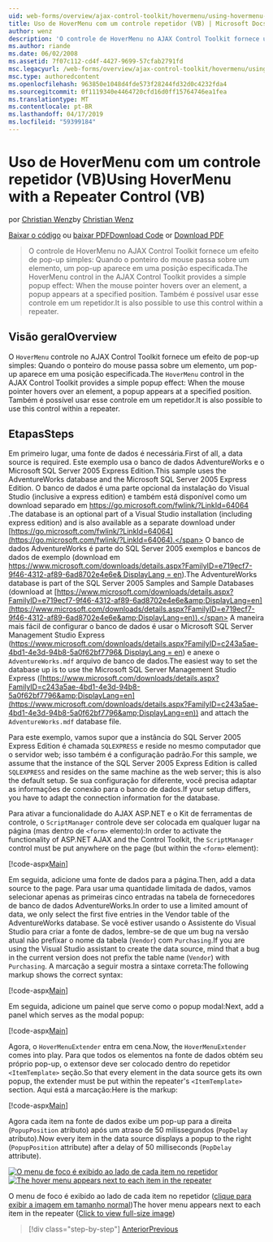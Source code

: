 ```yaml
---
uid: web-forms/overview/ajax-control-toolkit/hovermenu/using-hovermenu-with-a-repeater-control-vb
title: Uso de HoverMenu com um controle repetidor (VB) | Microsoft Docs
author: wenz
description: 'O controle de HoverMenu no AJAX Control Toolkit fornece um efeito de pop-up simples: Quando o ponteiro do mouse passa sobre um elemento, um pop-up é exibido em pela especificação...'
ms.author: riande
ms.date: 06/02/2008
ms.assetid: 7f07c112-cd4f-4427-9699-57cfab2791fd
msc.legacyurl: /web-forms/overview/ajax-control-toolkit/hovermenu/using-hovermenu-with-a-repeater-control-vb
msc.type: authoredcontent
ms.openlocfilehash: 963850e1048d4fde573f28244fd32d0c4232fda4
ms.sourcegitcommit: 0f1119340e4464720cfd16d0ff15764746ea1fea
ms.translationtype: MT
ms.contentlocale: pt-BR
ms.lasthandoff: 04/17/2019
ms.locfileid: "59399184"
---
```

# <a name="using-hovermenu-with-a-repeater-control-vb"></a><span data-ttu-id="d5b86-103">Uso de HoverMenu com um controle repetidor (VB)</span><span class="sxs-lookup"><span data-stu-id="d5b86-103">Using HoverMenu with a Repeater Control (VB)</span></span>

<span data-ttu-id="d5b86-104">por [Christian Wenz](https://github.com/wenz)</span><span class="sxs-lookup"><span data-stu-id="d5b86-104">by [Christian Wenz](https://github.com/wenz)</span></span>

<span data-ttu-id="d5b86-105">[Baixar o código](http://download.microsoft.com/download/b/0/6/b06fe835-5b8f-4c00-aef8-062c19d75b95/HoverMenu1.vb.zip) ou [baixar PDF](http://download.microsoft.com/download/b/6/a/b6ae89ee-df69-4c87-9bfb-ad1eb2b23373/hovermenu1VB.pdf)</span><span class="sxs-lookup"><span data-stu-id="d5b86-105">[Download Code](http://download.microsoft.com/download/b/0/6/b06fe835-5b8f-4c00-aef8-062c19d75b95/HoverMenu1.vb.zip) or [Download PDF](http://download.microsoft.com/download/b/6/a/b6ae89ee-df69-4c87-9bfb-ad1eb2b23373/hovermenu1VB.pdf)</span></span>

> <span data-ttu-id="d5b86-106">O controle de HoverMenu no AJAX Control Toolkit fornece um efeito de pop-up simples: Quando o ponteiro do mouse passa sobre um elemento, um pop-up aparece em uma posição especificada.</span><span class="sxs-lookup"><span data-stu-id="d5b86-106">The HoverMenu control in the AJAX Control Toolkit provides a simple popup effect: When the mouse pointer hovers over an element, a popup appears at a specified position.</span></span> <span data-ttu-id="d5b86-107">Também é possível usar esse controle em um repetidor.</span><span class="sxs-lookup"><span data-stu-id="d5b86-107">It is also possible to use this control within a repeater.</span></span>


## <a name="overview"></a><span data-ttu-id="d5b86-108">Visão geral</span><span class="sxs-lookup"><span data-stu-id="d5b86-108">Overview</span></span>

<span data-ttu-id="d5b86-109">O `HoverMenu` controle no AJAX Control Toolkit fornece um efeito de pop-up simples: Quando o ponteiro do mouse passa sobre um elemento, um pop-up aparece em uma posição especificada.</span><span class="sxs-lookup"><span data-stu-id="d5b86-109">The `HoverMenu` control in the AJAX Control Toolkit provides a simple popup effect: When the mouse pointer hovers over an element, a popup appears at a specified position.</span></span> <span data-ttu-id="d5b86-110">Também é possível usar esse controle em um repetidor.</span><span class="sxs-lookup"><span data-stu-id="d5b86-110">It is also possible to use this control within a repeater.</span></span>

## <a name="steps"></a><span data-ttu-id="d5b86-111">Etapas</span><span class="sxs-lookup"><span data-stu-id="d5b86-111">Steps</span></span>

<span data-ttu-id="d5b86-112">Em primeiro lugar, uma fonte de dados é necessária.</span><span class="sxs-lookup"><span data-stu-id="d5b86-112">First of all, a data source is required.</span></span> <span data-ttu-id="d5b86-113">Este exemplo usa o banco de dados AdventureWorks e o Microsoft SQL Server 2005 Express Edition.</span><span class="sxs-lookup"><span data-stu-id="d5b86-113">This sample uses the AdventureWorks database and the Microsoft SQL Server 2005 Express Edition.</span></span> <span data-ttu-id="d5b86-114">O banco de dados é uma parte opcional da instalação do Visual Studio (inclusive a express edition) e também está disponível como um download separado em [ https://go.microsoft.com/fwlink/?LinkId=64064 ](https://go.microsoft.com/fwlink/?LinkId=64064).</span><span class="sxs-lookup"><span data-stu-id="d5b86-114">The database is an optional part of a Visual Studio installation (including express edition) and is also available as a separate download under [https://go.microsoft.com/fwlink/?LinkId=64064](https://go.microsoft.com/fwlink/?LinkId=64064).</span></span> <span data-ttu-id="d5b86-115">O banco de dados AdventureWorks é parte do SQL Server 2005 exemplos e bancos de dados de exemplo (download em [ https://www.microsoft.com/downloads/details.aspx?FamilyID=e719ecf7-9f46-4312-af89-6ad8702e4e6e&amp; DisplayLang = en](https://www.microsoft.com/downloads/details.aspx?FamilyID=e719ecf7-9f46-4312-af89-6ad8702e4e6e&amp;DisplayLang=en)).</span><span class="sxs-lookup"><span data-stu-id="d5b86-115">The AdventureWorks database is part of the SQL Server 2005 Samples and Sample Databases (download at [https://www.microsoft.com/downloads/details.aspx?FamilyID=e719ecf7-9f46-4312-af89-6ad8702e4e6e&amp;DisplayLang=en](https://www.microsoft.com/downloads/details.aspx?FamilyID=e719ecf7-9f46-4312-af89-6ad8702e4e6e&amp;DisplayLang=en)).</span></span> <span data-ttu-id="d5b86-116">A maneira mais fácil de configurar o banco de dados é usar o Microsoft SQL Server Management Studio Express ([https://www.microsoft.com/downloads/details.aspx?FamilyID=c243a5ae-4bd1-4e3d-94b8-5a0f62bf7796&amp; DisplayLang = en](https://www.microsoft.com/downloads/details.aspx?FamilyID=c243a5ae-4bd1-4e3d-94b8-5a0f62bf7796&amp;DisplayLang=en)) e anexe o `AdventureWorks.mdf` arquivo de banco de dados.</span><span class="sxs-lookup"><span data-stu-id="d5b86-116">The easiest way to set the database up is to use the Microsoft SQL Server Management Studio Express ([https://www.microsoft.com/downloads/details.aspx?FamilyID=c243a5ae-4bd1-4e3d-94b8-5a0f62bf7796&amp;DisplayLang=en](https://www.microsoft.com/downloads/details.aspx?FamilyID=c243a5ae-4bd1-4e3d-94b8-5a0f62bf7796&amp;DisplayLang=en)) and attach the `AdventureWorks.mdf` database file.</span></span>

<span data-ttu-id="d5b86-117">Para este exemplo, vamos supor que a instância do SQL Server 2005 Express Edition é chamada `SQLEXPRESS` e reside no mesmo computador que o servidor web; isso também é a configuração padrão.</span><span class="sxs-lookup"><span data-stu-id="d5b86-117">For this sample, we assume that the instance of the SQL Server 2005 Express Edition is called `SQLEXPRESS` and resides on the same machine as the web server; this is also the default setup.</span></span> <span data-ttu-id="d5b86-118">Se sua configuração for diferente, você precisa adaptar as informações de conexão para o banco de dados.</span><span class="sxs-lookup"><span data-stu-id="d5b86-118">If your setup differs, you have to adapt the connection information for the database.</span></span>

<span data-ttu-id="d5b86-119">Para ativar a funcionalidade do AJAX ASP.NET e o Kit de ferramentas de controle, o `ScriptManager` controle deve ser colocada em qualquer lugar na página (mas dentro de `<form>` elemento):</span><span class="sxs-lookup"><span data-stu-id="d5b86-119">In order to activate the functionality of ASP.NET AJAX and the Control Toolkit, the `ScriptManager` control must be put anywhere on the page (but within the `<form>` element):</span></span>

[!code-aspx[Main](using-hovermenu-with-a-repeater-control-vb/samples/sample1.aspx)]

<span data-ttu-id="d5b86-120">Em seguida, adicione uma fonte de dados para a página.</span><span class="sxs-lookup"><span data-stu-id="d5b86-120">Then, add a data source to the page.</span></span> <span data-ttu-id="d5b86-121">Para usar uma quantidade limitada de dados, vamos selecionar apenas as primeiras cinco entradas na tabela de fornecedores de banco de dados AdventureWorks.</span><span class="sxs-lookup"><span data-stu-id="d5b86-121">In order to use a limited amount of data, we only select the first five entries in the Vendor table of the AdventureWorks database.</span></span> <span data-ttu-id="d5b86-122">Se você estiver usando o Assistente do Visual Studio para criar a fonte de dados, lembre-se de que um bug na versão atual não prefixar o nome da tabela (`Vendor`) com `Purchasing`.</span><span class="sxs-lookup"><span data-stu-id="d5b86-122">If you are using the Visual Studio assistant to create the data source, mind that a bug in the current version does not prefix the table name (`Vendor`) with `Purchasing`.</span></span> <span data-ttu-id="d5b86-123">A marcação a seguir mostra a sintaxe correta:</span><span class="sxs-lookup"><span data-stu-id="d5b86-123">The following markup shows the correct syntax:</span></span>

[!code-aspx[Main](using-hovermenu-with-a-repeater-control-vb/samples/sample2.aspx)]

<span data-ttu-id="d5b86-124">Em seguida, adicione um painel que serve como o popup modal:</span><span class="sxs-lookup"><span data-stu-id="d5b86-124">Next, add a panel which serves as the modal popup:</span></span>

[!code-aspx[Main](using-hovermenu-with-a-repeater-control-vb/samples/sample3.aspx)]

<span data-ttu-id="d5b86-125">Agora, o `HoverMenuExtender` entra em cena.</span><span class="sxs-lookup"><span data-stu-id="d5b86-125">Now, the `HoverMenuExtender` comes into play.</span></span> <span data-ttu-id="d5b86-126">Para que todos os elementos na fonte de dados obtém seu próprio pop-up, o extensor deve ser colocado dentro do repetidor `<ItemTemplate>` seção.</span><span class="sxs-lookup"><span data-stu-id="d5b86-126">So that every element in the data source gets its own popup, the extender must be put within the repeater's `<ItemTemplate>` section.</span></span> <span data-ttu-id="d5b86-127">Aqui está a marcação:</span><span class="sxs-lookup"><span data-stu-id="d5b86-127">Here is the markup:</span></span>

[!code-aspx[Main](using-hovermenu-with-a-repeater-control-vb/samples/sample4.aspx)]

<span data-ttu-id="d5b86-128">Agora cada item na fonte de dados exibe um pop-up para a direita (`PopupPosition` atributo) após um atraso de 50 milissegundos (`PopDelay` atributo).</span><span class="sxs-lookup"><span data-stu-id="d5b86-128">Now every item in the data source displays a popup to the right (`PopupPosition` attribute) after a delay of 50 milliseconds (`PopDelay` attribute).</span></span>


<span data-ttu-id="d5b86-129">[![O menu de foco é exibido ao lado de cada item no repetidor](using-hovermenu-with-a-repeater-control-vb/_static/image2.png)](using-hovermenu-with-a-repeater-control-vb/_static/image1.png)</span><span class="sxs-lookup"><span data-stu-id="d5b86-129">[![The hover menu appears next to each item in the repeater](using-hovermenu-with-a-repeater-control-vb/_static/image2.png)](using-hovermenu-with-a-repeater-control-vb/_static/image1.png)</span></span>

<span data-ttu-id="d5b86-130">O menu de foco é exibido ao lado de cada item no repetidor ([clique para exibir a imagem em tamanho normal](using-hovermenu-with-a-repeater-control-vb/_static/image3.png))</span><span class="sxs-lookup"><span data-stu-id="d5b86-130">The hover menu appears next to each item in the repeater ([Click to view full-size image](using-hovermenu-with-a-repeater-control-vb/_static/image3.png))</span></span>

> [!div class="step-by-step"]
> [<span data-ttu-id="d5b86-131">Anterior</span><span class="sxs-lookup"><span data-stu-id="d5b86-131">Previous</span></span>](using-hovermenu-with-a-repeater-control-cs.md)
